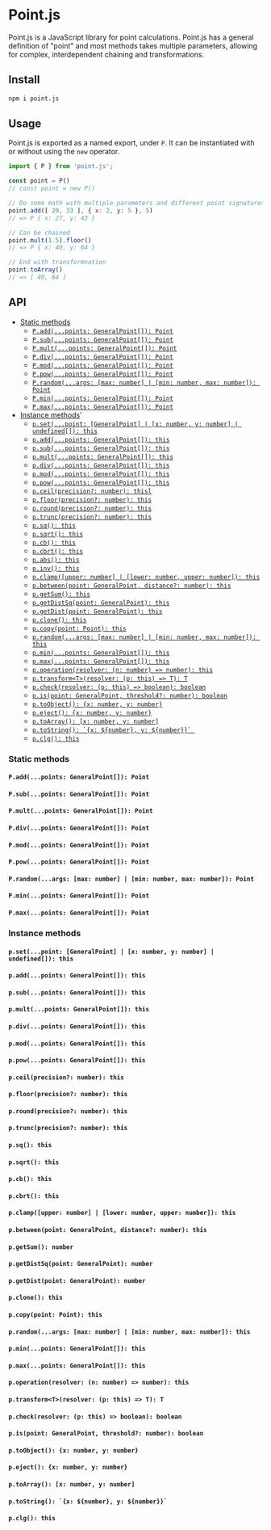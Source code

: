 
# Point.js

Point.js is a JavaScript library for point calculations. Point.js has a general definition of "point" and most methods takes multiple parameters, allowing for complex, interdependent chaining and transformations.

## Install

```sh
npm i point.js
```

## Usage

Point.js is exported as a named export, under `P`. It can be instantiated with or without using the `new` operator.

```js
import { P } from 'point.js';

const point = P()
// const point = new P()

// Do some math with multiple parameters and different point signatures
point.add([ 20, 33 ], { x: 2, y: 5 }, 5)
// => P { x: 27, y: 43 }

// Can be chained
point.mult(1.5).floor()
// => P { x: 40, y: 64 }

// End with transformnation
point.toArray()
// => [ 40, 64 ]
```

## API
- [Static methods](#static-methods)
  - [`P.add(...points: GeneralPoint[]): Point`](#paddpoints-generalpoint-point)
  - [`P.sub(...points: GeneralPoint[]): Point`](#psubpoints-generalpoint-point)
  - [`P.mult(...points: GeneralPoint[]): Point`](#pmultpoints-generalpoint-point)
  - [`P.div(...points: GeneralPoint[]): Point`](#pdivpoints-generalpoint-point)
  - [`P.mod(...points: GeneralPoint[]): Point`](#pmodpoints-generalpoint-point)
  - [`P.pow(...points: GeneralPoint[]): Point`](#ppowpoints-generalpoint-point)
  - [`P.random(...args: [max: number] | [min: number, max: number]): Point`](#prandomargs-max-number--min-number-max-number-point)
  - [`P.min(...points: GeneralPoint[]): Point`](#pminpoints-generalpoint-point)
  - [`P.max(...points: GeneralPoint[]): Point`](#pmaxpoints-generalpoint-point)
- [Instance methods](#instance-methods)'
  - [`p.set(...point: [GeneralPoint] | [x: number, y: number] | undefined[]): this`](#psetpoint-generalpoint--x-number-y-number--undefined-this)
  - [`p.add(...points: GeneralPoint[]): this`](#paddpoints-generalpoint-this)
  - [`p.sub(...points: GeneralPoint[]): this`](#psubpoints-generalpoint-this)
  - [`p.mult(...points: GeneralPoint[]): this`](#pmultpoints-generalpoint-this)
  - [`p.div(...points: GeneralPoint[]): this`](#pdivpoints-generalpoint-this)
  - [`p.mod(...points: GeneralPoint[]): this`](#pmodpoints-generalpoint-this)
  - [`p.pow(...points: GeneralPoint[]): this`](#ppowpoints-generalpoint-this)
  - [`p.ceil(precision?: number): thisl`](#pceilprecision-generalpoint-this)
  - [`p.floor(precision?: number): this`](#pfloorprecision-generalpoint-this)
  - [`p.round(precision?: number): this`](#proundprecision-generalpoint-this)
  - [`p.trunc(precision?: number): this`](#ptruncprecision-generalpoint-this)
  - [`p.sq(): this`](#psq-this)
  - [`p.sqrt(): this`](#psqrt-this)
  - [`p.cb(): this`](#pcb-this)
  - [`p.cbrt(): this`](#pcbrt-this)
  - [`p.abs(): this`](#pabs-this)
  - [`p.inv(): this`](#pinv-this)
  - [`p.clamp([upper: number] | [lower: number, upper: number]): this`](#pclampupper-number--lower-number-upper-number-this)
  - [`p.between(point: GeneralPoint, distance?: number): this`](#pbetween-point-generalpoint-distance-number-this)
  - [`p.getSum(): this`](#pgetsum-this)
  - [`p.getDistSq(point: GeneralPoint): this`](#pgetdistsqpoint-generalpoint-this)
  - [`p.getDist(point: GeneralPoint): this`](#pgetdistpoint-generalpoint-this)
  - [`p.clone(): this`](#pclone-this)
  - [`p.copy(point: Point): this`](#pclone-this)
  - [`p.random(...args: [max: number] | [min: number, max: number]): this`](#prandomargs-max-number--min-number-max-number-this)
  - [`p.min(...points: GeneralPoint[]): this`](#pminpoints-generalpoint-this)
  - [`p.max(...points: GeneralPoint[]): this`](#pmaxpoints-generalpoint-this)
  - [`p.operation(resolver: (n: number) => number): this`](#poperationresolver-n-number--number-this)
  - [`p.transform<T>(resolver: (p: this) => T): T`](#ptransformtresolver-p-this--t-t)
  - [`p.check(resolver: (p: this) => boolean): boolean`](#pcheckresolver-p-this--boolean-boolean)
  - [`p.is(point: GeneralPoint, threshold?: number): boolean`](#pispoint-generalpoint-threshold-number-boolean)
  - [`p.toObject(): {x: number, y: number}`](#ptoobject-x-number-y-number)
  - [`p.eject(): {x: number, y: number}`](#ptoobject-x-number-y-number)
  - [`p.toArray(): [x: number, y: number]`](#ptoarray-x-number-y-number)
  - [```p.toString(): `{x: ${number}, y: ${number}}` ```](#ptostring-x-number-y-number-)
  - [`p.clg(): this`](#pclg-this)


### Static methods

#### `P.add(...points: GeneralPoint[]): Point`

#### `P.sub(...points: GeneralPoint[]): Point`

#### `P.mult(...points: GeneralPoint[]): Point`

#### `P.div(...points: GeneralPoint[]): Point`

#### `P.mod(...points: GeneralPoint[]): Point`

#### `P.pow(...points: GeneralPoint[]): Point`

#### `P.random(...args: [max: number] | [min: number, max: number]): Point`

#### `P.min(...points: GeneralPoint[]): Point`

#### `P.max(...points: GeneralPoint[]): Point`


### Instance methods

#### `p.set(...point: [GeneralPoint] | [x: number, y: number] | undefined[]): this`

#### `p.add(...points: GeneralPoint[]): this`

#### `p.sub(...points: GeneralPoint[]): this`

#### `p.mult(...points: GeneralPoint[]): this`

#### `p.div(...points: GeneralPoint[]): this`

#### `p.mod(...points: GeneralPoint[]): this`

#### `p.pow(...points: GeneralPoint[]): this`

#### `p.ceil(precision?: number): this`

#### `p.floor(precision?: number): this`

#### `p.round(precision?: number): this`

#### `p.trunc(precision?: number): this`

#### `p.sq(): this`

#### `p.sqrt(): this`

#### `p.cb(): this`

#### `p.cbrt(): this`

#### `p.clamp([upper: number] | [lower: number, upper: number]): this`

#### `p.between(point: GeneralPoint, distance?: number): this`

#### `p.getSum(): number`

#### `p.getDistSq(point: GeneralPoint): number`

#### `p.getDist(point: GeneralPoint): number`

#### `p.clone(): this`

#### `p.copy(point: Point): this`

#### `p.random(...args: [max: number] | [min: number, max: number]): this`

#### `p.min(...points: GeneralPoint[]): this`

#### `p.max(...points: GeneralPoint[]): this`

#### `p.operation(resolver: (n: number) => number): this`

#### `p.transform<T>(resolver: (p: this) => T): T`

#### `p.check(resolver: (p: this) => boolean): boolean`

#### `p.is(point: GeneralPoint, threshold?: number): boolean`

#### `p.toObject(): {x: number, y: number}`

#### `p.eject(): {x: number, y: number}`

#### `p.toArray(): [x: number, y: number]`

#### ```p.toString(): `{x: ${number}, y: ${number}}` ```

#### `p.clg(): this`
